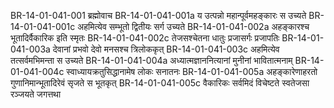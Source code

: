 BR-14-01-041-001	ब्रह्मोवाच
BR-14-01-041-001a	य उत्पन्नो महान्पूर्वमहङ्कारः स उच्यते
BR-14-01-041-001c	अहमित्येव सम्भूतो द्वितीयः सर्ग उच्यते
BR-14-01-041-002a	अहङ्कारश्च भूतादिर्वैकारिक इति स्मृतः
BR-14-01-041-002c	तेजसश्चेतना धातुः प्रजासर्गः प्रजापतिः
BR-14-01-041-003a	देवानां प्रभवो देवो मनसश्च त्रिलोककृत्
BR-14-01-041-003c	अहमित्येव तत्सर्वमभिमन्ता स उच्यते
BR-14-01-041-004a	अध्यात्मज्ञाननित्यानां मुनीनां भावितात्मनाम्
BR-14-01-041-004c	स्वाध्यायक्रतुसिद्धानामेष लोकः सनातनः
BR-14-01-041-005a	अहङ्कारेणाहरतो गुणानिमान्भूतादिरेवं सृजते स भूतकृत्
BR-14-01-041-005c	वैकारिकः सर्वमिदं विचेष्टते स्वतेजसा रञ्जयते जगत्तथा
